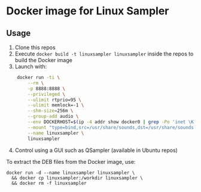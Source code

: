 # Docker image for Linux Sampler

## Usage
  1. Clone this repos
  2. Execute `docker build -t linuxsampler linuxsampler` inside the repos to build the Docker image
  3. Launch with:
    
```bash
    docker run -ti \
        --rm \
        -p 8888:8888 \
        --privileged \
        --ulimit rtprio=95 \
        --ulimit memlock=-1 \
        --shm-size=256m \
        --group-add audio \
        --env DOCKERHOST=$(ip -4 addr show docker0 | grep -Po 'inet \K[\d.]+') \
        --mount "type=bind,src=/usr/share/sounds,dst=/usr/share/sounds,readonly" \
        --name linuxsampler \
        linuxsampler
```
  4. Control using a GUI such as QSampler (available in Ubuntu repos)
  
  To extract the DEB files from the Docker image, use:  
  ```
  docker run -d --name linuxsampler linuxsampler \
    && docker cp linuxsampler:/workdir linuxsampler \
    && docker rm -f linuxsampler
  ```
  
  
